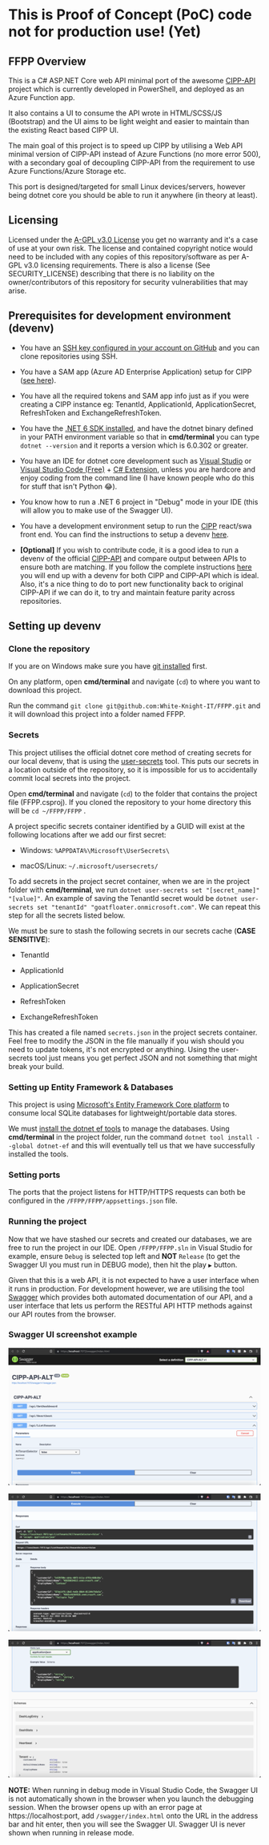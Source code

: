 # This is Proof of Concept (PoC) code not for production use! (Yet)

## FFPP Overview

This is a C# ASP.NET Core web API minimal port of the awesome [CIPP-API](https://github.com/KelvinTegelaar/CIPP-API) project which is currently developed in PowerShell, and deployed as an Azure Function app.

It also contains a UI to consume the API wrote in HTML/SCSS/JS (Bootstrap) and the UI aims to be light weight and easier to maintain than the existing React based CIPP UI.

The main goal of this project is to speed up CIPP by utilising a Web API minimal version of CIPP-API instead of Azure Functions (no more error 500), with a secondary goal of decoupling CIPP-API from the requirement to use Azure Functions/Azure Storage etc.

This port is designed/targeted for small Linux devices/servers, however being dotnet core you should be able to run it anywhere (in theory at least).

## Licensing

Licensed under the [A-GPL v3.0 License](https://choosealicense.com/licenses/agpl-3.0/) you get no warranty and it's a case of use at your own risk. The license and contained copyright notice would need to be included with any copies of this repository/software as per A-GPL v3.0 licensing requirements. There is also a license (See SECURITY_LICENSE) describing that there is no liability on the owner/contributors of this repository for security vulnerabilities that may arise.

## Prerequisites for development environment (devenv)

- You have an [SSH key configured in your account on GitHub](https://docs.github.com/en/authentication/connecting-to-github-with-ssh/adding-a-new-ssh-key-to-your-github-account) and you can clone repositories using SSH.

- You have a SAM app (Azure AD Enterprise Application) setup for CIPP ([see here](https://cipp.app/docs/user/gettingstarted/permissions/)).

- You have all the required tokens and SAM app info just as if you were creating a CIPP instance eg: TenantId, ApplicationId, ApplicationSecret, RefreshToken and ExchangeRefreshToken.

- You have the [.NET 6 SDK installed](https://dotnet.microsoft.com/en-us/download/dotnet/6.0), and have the dotnet binary defined in your PATH environment variable so that in **cmd/terminal** you can type `dotnet --version` and it reports a version which is 6.0.302 or greater.

- You have an IDE for dotnet core development such as [Visual Studio](https://visualstudio.microsoft.com/) or [Visual Studio Code (Free)](https://visualstudio.microsoft.com/) + [C# Extension](https://code.visualstudio.com/docs/languages/dotnet), unless you are hardcore and enjoy coding from the command line (I have known people who do this for stuff that isn't Python 😂).

- You know how to run a .NET 6 project in "Debug" mode in your IDE (this will allow you to make use of the Swagger UI).

- You have a development environment setup to run the [CIPP](https://github.com/KelvinTegelaar/CIPP) react/swa front end. You can find the instructions to setup a devenv [here](https://cipp.app/docs/dev/settingup/).

- **[Optional]** If you wish to contribute code, it is a good idea to run a devenv of the official [CIPP-API](https://github.com/KelvinTegelaar/CIPP-API) and compare output between APIs to ensure both are matching. If you follow the complete instructions [here](https://cipp.app/docs/dev/settingup/) you will end up with a devenv for both CIPP and CIPP-API which is ideal. Also, it's a nice thing to do to port new functionality back to original CIPP-API if we can do it, to try and maintain feature parity across repositories.

## Setting up devenv

### Clone the repository

If you are on Windows make sure you have [git installed](https://git-scm.com/downloads) first.

On any platform, open **cmd/terminal** and navigate (`cd`) to where you want to download this project.

Run the command `git clone git@github.com:White-Knight-IT/FFPP.git` and it will download this project into a folder named FFPP.

### Secrets

This project utilises the official dotnet core method of creating secrets for our local devenv, that is using the [user-secrets](https://docs.microsoft.com/en-us/aspnet/core/security/app-secrets?view=aspnetcore-6.0&tabs=linux) tool. This puts our secrets in a location outside of the repository, so it is impossible for us to accidentally commit local secrets into the project.

Open **cmd/terminal** and navigate (`cd`) to the folder that contains the project file (FFPP.csproj). If you cloned the repository to your home directory this will be `cd ~/FFPP/FFPP` .

A project specific secrets container identified by a GUID will exist at the following locations after we add our first secret:

- Windows: `%APPDATA%\Microsoft\UserSecrets\`

- macOS/Linux: `~/.microsoft/usersecrets/`

To add secrets in the project secret container, when we are in the project folder with **cmd/terminal**, we run `dotnet user-secrets set "[secret_name]" "[value]"`. An example of saving the TenantId secret would be `dotnet user-secrets set "tenantId" "goatfloater.onmicrosoft.com"`. We can repeat this step for all the secrets listed below.

We must be sure to stash the following secrets in our secrets cache (**CASE SENSITIVE**):

- TenantId

- ApplicationId

- ApplicationSecret

- RefreshToken

- ExchangeRefreshToken

This has created a file named `secrets.json` in the project secrets container. Feel free to modify the JSON in the file manually if you wish should you need to update tokens, it's not encrypted or anything. Using the user-secrets tool just means you get perfect JSON and not something that might break your build.

### Setting up Entity Framework & Databases

This project is using [Microsoft's Entity Framework Core platform](https://docs.microsoft.com/en-au/ef/core/cli/dotnet#update-the-tools) to consume local SQLite databases for lightweight/portable data stores.

We must [install the dotnet ef tools](https://docs.microsoft.com/en-au/ef/core/cli/dotnet#install-the-tools) to manage the databases. Using **cmd/terminal** in the project folder, run the command `dotnet tool install --global dotnet-ef` and this will eventually tell us that we have successfully installed the tools.

### Setting ports

The ports that the project listens for HTTP/HTTPS requests can both be configured in the `/FFPP/FFPP/appsettings.json` file.

### Running the project

Now that we have stashed our secrets and created our databases, we are free to run the project in our IDE. Open `/FFPP/FFPP.sln` in Visual Studio for example, ensure `Debug` is selected top left and **NOT** `Release` (to get the Swagger UI you must run in DEBUG mode), then hit the play `▶️` button.

Given that this is a web API, it is not expected to have a user interface when it runs in production. For development however, we are utilising the tool [Swagger](https://swagger.io/) which provides both automated documentation of our API, and a user interface that lets us perform the RESTful API HTTP methods against our API routes from the browser.

### Swagger UI screenshot example

![Swagger UI Screenshot 1](/README-IMAGES/Swagger-UI-1.png)

![Swagger UI Screenshot 2](/README-IMAGES/Swagger-UI-2.png)

![Swagger UI Screenshot 3](/README-IMAGES/Swagger-UI-3.png)

**NOTE:** When running in debug mode in Visual Studio Code, the Swagger UI is not automatically shown in the browser when you launch the debugging session. When the browser opens up with an error page at https://localhost:port, add `/swagger/index.html` onto the URL in the address bar and hit enter, then you will see the Swagger UI. Swagger UI is never shown when running in release mode.
